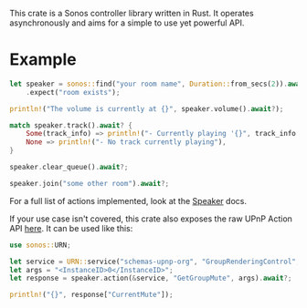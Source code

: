 This crate is a Sonos controller library written in Rust.
It operates asynchronously and aims for a simple to use yet powerful API.

# Example
```rust
let speaker = sonos::find("your room name", Duration::from_secs(2)).await?
    .expect("room exists");

println!("The volume is currently at {}", speaker.volume().await?);

match speaker.track().await? {
    Some(track_info) => println!("- Currently playing '{}", track_info.track()),
    None => println!("- No track currently playing"),
}

speaker.clear_queue().await?;

speaker.join("some other room").await?;
```
For a full list of actions implemented, look at the [Speaker](struct.Speaker.html) docs.

If your use case isn't covered, this crate also exposes the raw UPnP Action API
[here](struct.Speaker.html#method.action).
It can be used like this:
```rust
use sonos::URN;

let service = URN::service("schemas-upnp-org", "GroupRenderingControl", 1);
let args = "<InstanceID>0</InstanceID>";
let response = speaker.action(&service, "GetGroupMute", args).await?;

println!("{}", response["CurrentMute"]);
```

